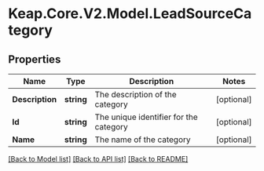 # Keap.Core.V2.Model.LeadSourceCategory

## Properties

Name | Type | Description | Notes
------------ | ------------- | ------------- | -------------
**Description** | **string** | The description of the category | [optional] 
**Id** | **string** | The unique identifier for the category | [optional] 
**Name** | **string** | The name of the category | [optional] 

[[Back to Model list]](../README.md#documentation-for-models) [[Back to API list]](../README.md#documentation-for-api-endpoints) [[Back to README]](../README.md)

